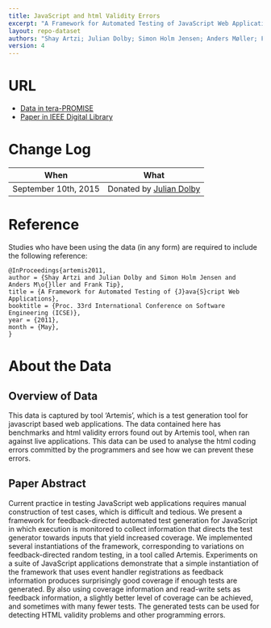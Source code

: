 ```yaml
---
title: JavaScript and html Validity Errors
excerpt: "A Framework for Automated Testing of JavaScript Web Applications"
layout: repo-dataset
authors: "Shay Artzi; Julian Dolby; Simon Holm Jensen; Anders Møller; Frank Tip"
version: 4
---
```


# URL

* [Data in tera-PROMISE](https://terapromise.csc.ncsu.edu/!/#repo/view/head/other/errors)
* [Paper in IEEE Digital Library](http://ieeexplore.ieee.org/xpls/abs_all.jsp?arnumber=6032496)

# Change Log

When | What
---- | ----
 September 10th, 2015 | Donated by [Julian Dolby](mailto:dolby@us.ibm.com)

# Reference

Studies who have been using the data (in any form) are required to include the following reference:

```
@InProceedings{artemis2011,
author = {Shay Artzi and Julian Dolby and Simon Holm Jensen and
Anders M\o{}ller and Frank Tip},
title = {A Framework for Automated Testing of {J}ava{S}cript Web Applications},
booktitle = {Proc. 33rd International Conference on Software Engineering (ICSE)},
year = {2011},
month = {May},
}
```

# About the Data

## Overview of Data

This data is captured by tool ‘Artemis’, which is a test generation tool for javascript based web applications. The data contained here has benchmarks and html validity errors found out by Artemis tool, when ran against live applications. This data can be used to analyse the html coding errors committed by the programmers and see how we can prevent these errors.

## Paper Abstract

Current practice in testing JavaScript web applications requires manual construction of test cases, which is difficult and tedious. We present a framework for feedback-directed automated test generation for JavaScript in which execution is monitored to collect information that directs the test generator towards inputs that yield increased coverage. We implemented several instantiations of the framework, corresponding to variations on feedback-directed random testing, in a tool called Artemis. Experiments on a suite of JavaScript applications demonstrate that a simple instantiation of the framework that uses event handler registrations as feedback information produces surprisingly good coverage if enough tests are generated. By also using coverage information and read-write sets as feedback information, a slightly better level of coverage can be achieved, and sometimes with many fewer tests. The generated tests can be used for detecting HTML validity problems and other programming errors.

